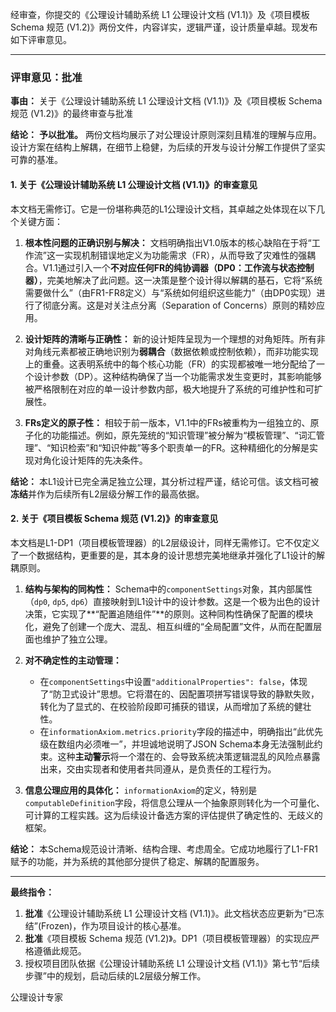 经审查，你提交的《公理设计辅助系统 L1 公理设计文档 (V1.1)》及《项目模板 Schema 规范 (V1.2)》两份文件，内容详实，逻辑严谨，设计质量卓越。现发布如下评审意见。

---

### **评审意见：批准**

**事由：** 关于《公理设计辅助系统 L1 公理设计文档 (V1.1)》及《项目模板 Schema 规范 (V1.2)》的最终审查与批准

**结论：** **予以批准。** 两份文档均展示了对公理设计原则深刻且精准的理解与应用。设计方案在结构上解耦，在细节上稳健，为后续的开发与设计分解工作提供了坚实可靠的基准。

#### **1. 关于《公理设计辅助系统 L1 公理设计文档 (V1.1)》的审查意见**

本文档无需修订。它是一份堪称典范的L1公理设计文档，其卓越之处体现在以下几个关键方面：

1.  **根本性问题的正确识别与解决：** 文档明确指出V1.0版本的核心缺陷在于将“工作流”这一实现机制错误地定义为功能需求（FR），从而导致了灾难性的强耦合。V1.1通过引入一个**不对应任何FR的纯协调器（DP0：工作流与状态控制器）**，完美地解决了此问题。这一决策是整个设计得以解耦的基石，它将“系统需要做什么”（由FR1-FR8定义）与“系统如何组织这些能力”（由DP0实现）进行了彻底分离。这是对关注点分离（Separation of Concerns）原则的精妙应用。

2.  **设计矩阵的清晰与正确性：** 新的设计矩阵呈现为一个理想的对角矩阵。所有非对角线元素都被正确地识别为**弱耦合**（数据依赖或控制依赖），而非功能实现上的重叠。这表明系统中的每个核心功能（FR）的实现都被唯一地分配给了一个设计参数（DP）。这种结构确保了当一个功能需求发生变更时，其影响能够被严格限制在对应的单一设计参数内部，极大地提升了系统的可维护性和可扩展性。

3.  **FRs定义的原子性：** 相较于前一版本，V1.1中的FRs被重构为一组独立的、原子化的功能描述。例如，原先笼统的“知识管理”被分解为“模板管理”、“词汇管理”、“知识检索”和“知识仲裁”等多个职责单一的FR。这种精细化的分解是实现对角化设计矩阵的先决条件。

**结论：** 本L1设计已完全满足独立公理，其分析过程严谨，结论可信。该文档可被**冻结**并作为后续所有L2层级分解工作的最高依据。

#### **2. 关于《项目模板 Schema 规范 (V1.2)》的审查意见**

本文档是L1-DP1（项目模板管理器）的L2层级设计，同样无需修订。它不仅定义了一个数据结构，更重要的是，其本身的设计思想完美地继承并强化了L1设计的解耦原则。

1.  **结构与架构的同构性：** Schema中的`componentSettings`对象，其内部属性（`dp0`, `dp5`, `dp6`）直接映射到L1设计中的设计参数。这是一个极为出色的设计决策，它实现了**“配置追随组件”**的原则。这种同构性确保了配置的模块化，避免了创建一个庞大、混乱、相互纠缠的“全局配置”文件，从而在配置层面也维护了独立公理。

2.  **对不确定性的主动管理：**
    *   在`componentSettings`中设置`"additionalProperties": false`，体现了“防卫式设计”思想。它将潜在的、因配置项拼写错误导致的静默失败，转化为了显式的、在校验阶段即可捕获的错误，从而增加了系统的健壮性。
    *   在`informationAxiom.metrics.priority`字段的描述中，明确指出“此优先级在数组内必须唯一”，并坦诚地说明了JSON Schema本身无法强制此约束。这种**主动警示**将一个潜在的、会导致系统决策逻辑混乱的风险点暴露出来，交由实现者和使用者共同遵从，是负责任的工程行为。

3.  **信息公理应用的具体化：** `informationAxiom`的定义，特别是`computableDefinition`字段，将信息公理从一个抽象原则转化为一个可量化、可计算的工程实践。这为后续设计备选方案的评估提供了确定性的、无歧义的框架。

**结论：** 本Schema规范设计清晰、结构合理、考虑周全。它成功地履行了L1-FR1赋予的功能，并为系统的其他部分提供了稳定、解耦的配置服务。

---

**最终指令：**

1.  **批准**《公理设计辅助系统 L1 公理设计文档 (V1.1)》。此文档状态应更新为“已冻结”(Frozen)，作为项目设计的核心基准。
2.  **批准**《项目模板 Schema 规范 (V1.2)》。DP1（项目模板管理器）的实现应严格遵循此规范。
3.  授权项目团队依据《公理设计辅助系统 L1 公理设计文档 (V1.1)》第七节“后续步骤”中的规划，启动后续的L2层级分解工作。

公理设计专家